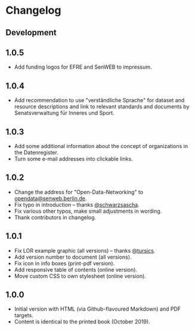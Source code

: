 # Changelog

## Development

## 1.0.5

- Add funding logos for EFRE and SenWEB to impressum. 

## 1.0.4

- Add recommendation to use "verständliche Sprache" for dataset and resource descriptions and link to relevant standards and documents by Senatsverwaltung für Inneres und Sport.

## 1.0.3

- Add some additional information about the concept of organizations in the Datenregister.
- Turn some e-mail addresses into clickable links.

## 1.0.2

- Change the address for "Open-Data-Networking" to opendata@senweb.berlin.de.
- Fix typo in introduction – thanks [@schwarzsascha](https://github.com/schwarzsascha).
- Fix various other typos, make small adjustments in wording.
- Thank contributors in changelog.

## 1.0.1

- Fix LOR example graphic (all versions) – thanks [@tursics](https://github.com/tursics).
- Add version number to document (all versions).
- Fix icon in info boxes (print-pdf version).
- Add responsive table of contents (online version).
- Move custom CSS to own stylesheet (online version).

## 1.0.0

- Initial version with HTML (via Github-flavoured Markdown) and PDF targets.
- Content is identical to the printed book (October 2019).

